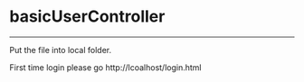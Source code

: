 # basicUserController

---

Put the file into local folder.

First time login please go http://lcoalhost/login.html